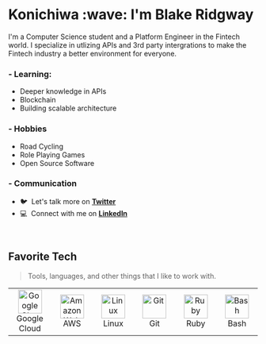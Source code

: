 <h1 align="left" id="blakeridgway-title">Konichiwa :wave: I'm Blake Ridgway</h1>
I'm a Computer Science student and a Platform Engineer in the Fintech world. I specialize in utlizing APIs and 3rd party intergrations to make the Fintech industry a better environment for everyone.  

### - Learning:
- Deeper knowledge in APIs
- Blockchain
- Building scalable architecture 

### - Hobbies
- Road Cycling
- Role Playing Games
- Open Source Software

### - Communication
- :bird: &nbsp;Let's talk more on **[Twitter]**
- :computer: &nbsp;Connect with me on **[LinkedIn]**

</br>
<h2 align="left" id="blakeridgway-tech">Favorite Tech</h2>

> Tools, languages, and other things that I like to work with.


<table align="center">
  <tr>
    <td align="center" width="96">
      <a href="#blakeridgway-tech">
        <img src="https://brandeps.com/logo-download/G/Google-Cloud-logo-vector-01.svg" width="48" height="48" alt="Google Cloud" />
      </a>
      <br>Google Cloud
    </td>
    <td align="center" width="96">
      <a href="#blakeridgway-tech">
        <img src="https://upload.wikimedia.org/wikipedia/commons/thumb/9/93/Amazon_Web_Services_Logo.svg/300px-Amazon_Web_Services_Logo.svg.png" width="48" height="48" alt="Amazon Web Services" />
      </a>
      <br>AWS
    </td>
    <td align="center" width="96">
      <a href="#blakeridgway-tech" >
        <img src="https://camo.githubusercontent.com/d7574156c7a1844d3c2907bae0e76254cca759290c08e08a6ef2bd7543c8c0ca/68747470733a2f2f692e6962622e636f2f737331374b47302f63376238313133323437666563643833626439623565643562643366333464352d72656d6f766562672d707265766965772e706e67" width="48" height="48" alt="Linux" />
      </a>
      <br>Linux
    </td>
    <td align="center" width="96">
      <a href="#blakeridgway-tech" >
        <img src="https://upload.wikimedia.org/wikipedia/commons/thumb/3/3f/Git_icon.svg/1200px-Git_icon.svg.png" width="48" height="48" alt="Git" />
      </a>
      <br>Git
    </td>
    <td align="center" width="96">
      <a href="#blakeridgway-tech">
        <img src="https://upload.wikimedia.org/wikipedia/commons/thumb/7/73/Ruby_logo.svg/128px-Ruby_logo.svg.png" width="48" height="48" alt="Ruby" />
      </a>
      <br>Ruby
    </td>
    <td align="center" width="96">
      <a href="#blakeridgway-tech">
        <img src="https://bashlogo.com/img/symbol/png/full_colored_dark.png" width="48" height="48" alt="Bash" />
      </a>
      <br>Bash
    </td>
  </tr>
</table>

[linkedin]: https://www.linkedin.com/in/blakeridgway "LinkedIn"
[twitter]: https://twitter.com/BlakeRidgway_ "Twitter"
